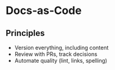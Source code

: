 # Docs‑as‑Code

## Principles

- Version everything, including content
- Review with PRs, track decisions
- Automate quality (lint, links, spelling)
  